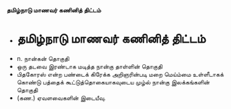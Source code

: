**தமிழ்நாடு மாணவர் கணினித் திட்டம்**
- # தமிழ்நாடு மாணவர் கணினித் திட்டம்
- n. நான்கன் தொகுதி
- ஒரு தடவை இரண்டாக மடித்த நான்கு தாள்ளின் தொகுதி
- பிதகோரஸ் என்ற பண்டைக் கிரேக்க அறிஞரின்படி மறை மெய்ம்மை உள்ளீடாகக் கொண்டு பத்தைக் கூட்டுத்தொகையாகவுடைய முழ்ல் நான்கு இலக்கங்களின் தொகுதி
- (கண.) ஏவளவைகளின் இடையீவு.

